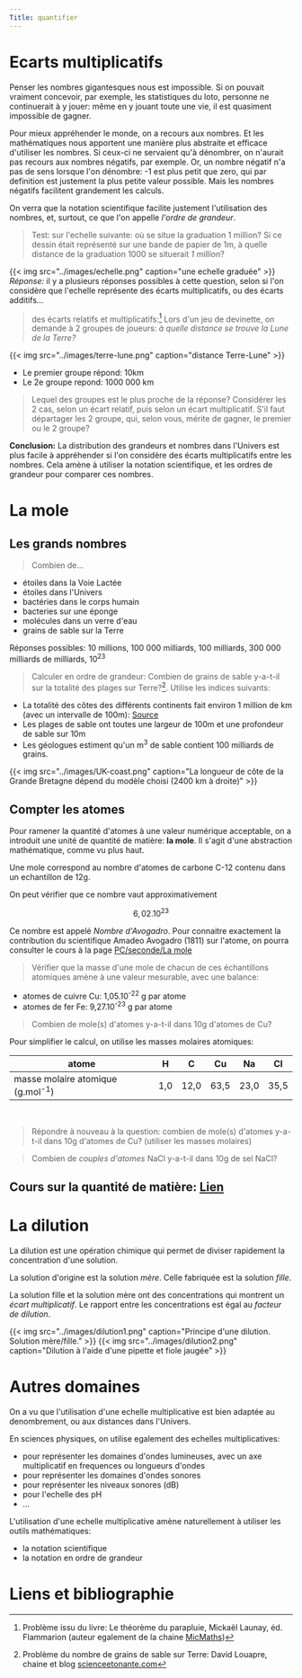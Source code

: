 ```yaml
---
Title: quantifier
---
```


# Ecarts multiplicatifs
Penser les nombres gigantesques nous est impossible. Si on pouvait vraiment concevoir, par exemple, les statistiques du loto, personne ne continuerait à y jouer: même en y jouant toute une vie, il est quasiment impossible de gagner.

Pour mieux appréhender le monde, on a recours aux nombres. Et les mathématiques nous apportent une manière plus abstraite et efficace d'utiliser les nombres. Si ceux-ci ne servaient qu'à dénombrer, on n'aurait pas recours aux nombres négatifs, par exemple. Or, un nombre négatif n'a pas de sens lorsque l'on dénombre: -1 est plus petit que zero, qui par definition est justement la plus petite valeur possible. Mais les nombres négatifs facilitent grandement les calculs.

On verra que la notation scientifique facilite justement l'utilisation des nombres, et, surtout, ce que l'on appelle *l'ordre de grandeur*.

> Test: sur l'echelle suivante: où se situe la graduation 1 million? Si ce dessin était représenté sur une bande de papier de 1m, à quelle distance de la graduation 1000 se situerait *1 million*?

{{< img src="../images/echelle.png" caption="une echelle graduée" >}}
*Réponse:* il y a plusieurs réponses possibles à cette question, selon si l'on considère que l'echelle représente des écarts multiplicatifs, ou des écarts additifs...

> des écarts relatifs et multiplicatifs:[^1] Lors d'un jeu de devinette, on demande à 2 groupes de joueurs: *à quelle distance se trouve la Lune de la Terre?*

{{< img src="../images/terre-lune.png" caption="distance Terre-Lune" >}}
* Le premier groupe répond: 10km
* Le 2e groupe repond: 1000 000 km

> Lequel des groupes est le plus proche de la réponse? Considérer les 2 cas, selon un écart relatif, puis selon un écart multiplicatif. S'il faut départager les 2 groupe, qui, selon vous, mérite de gagner, le premier ou le 2 groupe?

**Conclusion:** La distribution des grandeurs et nombres dans l'Univers est plus facile à appréhender si l'on considère des écarts multiplicatifs entre les nombres. Cela amène à utiliser la notation scientifique, et les ordres de grandeur pour comparer ces nombres.

# La mole
## Les grands nombres
> Combien de...

* étoiles dans la Voie Lactée
* étoiles dans l'Univers
* bactéries dans le corps humain
* bacteries sur une éponge
* molécules dans un verre d'eau
* grains de sable sur la Terre

Réponses possibles: 10 millions, 100 000 milliards, 100 milliards, 300 000 milliards de milliards, 10<sup>23</sup>

> Calculer en ordre de grandeur: Combien de grains de sable y-a-t-il sur la totalité des plages sur Terre?[^2]. Utilise les indices suivants:

* La totalité des côtes des différents continents fait environ 1 million de km (avec un intervalle de 100m): [Source](https://en.wikipedia.org/wiki/List_of_countries_by_length_of_coastline#List)
* Les plages de sable ont toutes une largeur de 100m et une profondeur de sable sur 10m
* Les géologues estiment qu'un m<sup>3</sup> de sable contient 100 milliards de grains.

{{< img src="../images/UK-coast.png" caption="La longueur de côte de la Grande Bretagne dépend du modèle choisi (2400 km à droite)" >}}
## Compter les atomes
Pour ramener la quantité d'atomes à une valeur numérique acceptable, on a introduit une unité de quantité de matière: **la mole**. Il s'agit d'une abstraction mathématique, comme vu plus haut.

Une mole correspond au nombre d'atomes de carbone C-12 contenu dans un echantillon de 12g. 

On peut vérifier que ce nombre vaut approximativement 

$$6,02.10^{23}$$

Ce nombre est appelé *Nombre d'Avogadro*. Pour connaitre exactement la contribution du scientifique Amadeo Avogadro (1811) sur l'atome, on pourra consulter le cours à la page [PC/seconde/La mole](/docs/PC_2nde/chimie/pages/mole/#contribution-d-avogadro-à-la-chimie-du-xixème-siècle)

> Vérifier que la masse d'une mole de chacun de ces échantillons atomiques amène à une valeur mesurable, avec une balance:

* atomes de cuivre Cu: 1,05.10<sup>-22</sup> g par atome
* atomes de fer Fe: 9,27.10<sup>-23</sup> g par atome

> Combien de mole(s) d'atomes y-a-t-il dans 10g d'atomes de Cu?

Pour simplifier le calcul, on utilise les masses molaires atomiques:

| atome | H | C | Cu | Na | Cl |
|--- | --- | --- | --- | --- | --- |
| masse molaire atomique (g.mol<sup>-1</sup>) | 1,0 | 12,0 | 63,5 | 23,0 | 35,5 |

<br>

> Répondre à nouveau à la question: combien de mole(s) d'atomes y-a-t-il dans 10g d'atomes de Cu? (utiliser les masses molaires)

> Combien de *couples d'atomes* NaCl y-a-t-il dans 10g de sel NaCl?

## Cours sur la quantité de matière: [Lien](/docs/esf/chimie/page1/)

# La dilution
La dilution est une opération chimique qui permet de diviser rapidement la concentration d'une solution.

La solution d'origine est la solution *mère*. Celle fabriquée est la solution *fille*. 

La solution fille et la solution mère ont des concentrations qui montrent un *écart multiplicatif*. Le rapport entre les concentrations est égal au *facteur de dilution*.

{{< img src="../images/dilution1.png" caption="Principe d'une dilution. Solution mère/fille." >}}
{{< img src="../images/dilution2.png" caption="Dilution à l'aide d'une pipette et fiole jaugée" >}}
# Autres domaines
On a vu que l'utilisation d'une echelle multiplicative est bien adaptée au denombrement, ou aux distances dans l'Univers.

En sciences physiques, on utilise egalement des echelles multiplicatives:

* pour représenter les domaines d'ondes lumineuses, avec un axe multiplicatif en frequences ou longueurs d'ondes
* pour représenter les domaines d'ondes sonores
* pour représenter les niveaux sonores (dB)
* pour l'echelle des pH
* ...

L'utilisation d'une echelle multiplicative amène naturellement à utiliser les outils mathématiques:

* la notation scientifique
* la notation en ordre de grandeur

# Liens et bibliographie
[^1]: Problème issu du livre: Le théorème du parapluie, Mickaël Launay, éd. Flammarion (auteur egalement de la chaine [MicMaths](https://www.youtube.com/watch?v=Fw06FP62Rkc))

[^2]: Problème du nombre de grains de sable sur Terre: David Louapre, chaine et blog [scienceetonante.com](https://scienceetonnante.com/2012/07/23/y-a-t-il-plus-detoiles-dans-lunivers-que-de-grains-de-sable-sur-terre/)